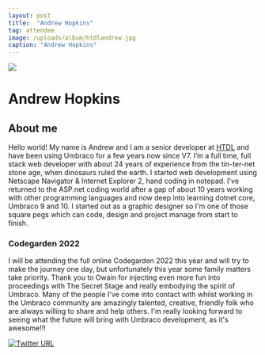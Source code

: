 ```yaml
---
layout: post
title:  "Andrew Hopkins"
tag: attendee
image: /uploads/album/htdlandrew.jpg
caption: "Andrew Hopkins"
---
```


![](/uploads/album/htdlandrew.jpg)
# Andrew Hopkins

## About me
Hello world! My name is Andrew and I am a senior developer at [HTDL](https://www.htdl.co.uk) and have been using Umbraco for a few years now since V7.  I’m a full time, full stack web developer with about 24 years of experience from the tin-ter-net stone age, when dinosaurs ruled the earth. I started web development using Netscape Navigator & Internet Explorer 2, hand coding in notepad. I've returned to the ASP.net coding world after a gap of about 10 years working with other programming languages and now deep into learning dotnet core, Umbraco 9 and 10. I started out as a graphic designer so I'm one of those square pegs which can code, design and project manage from start to finish.

### Codegarden 2022
I will be attending the full online Codegarden 2022 this year and will try to make the journey one day, but unfortunately this year some family matters take priority. Thank you to Owain for injecting even more fun into proceedings with The Secret Stage and really embodying the spirit of Umbraco. Many of the people I've come into contact with whilst working in the Umbraco community are amazingly talented, creative, friendly folk who are always willing to share and help others. I'm really looking forward to seeing what the future will bring with Umbraco development, as it's awesome!!!

[![Twitter URL](https://img.shields.io/twitter/url/https/twitter.com/htdlandrew.svg?style=social&label=Follow%20%40htdlandrew)](https://twitter.com/htdlandrew)
